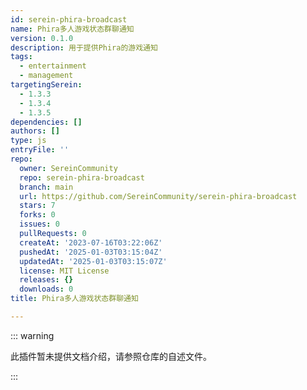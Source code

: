 ```yaml
---
id: serein-phira-broadcast
name: Phira多人游戏状态群聊通知
version: 0.1.0
description: 用于提供Phira的游戏通知
tags:
  - entertainment
  - management
targetingSerein:
  - 1.3.3
  - 1.3.4
  - 1.3.5
dependencies: []
authors: []
type: js
entryFile: ''
repo:
  owner: SereinCommunity
  repo: serein-phira-broadcast
  branch: main
  url: https://github.com/SereinCommunity/serein-phira-broadcast
  stars: 7
  forks: 0
  issues: 0
  pullRequests: 0
  createAt: '2023-07-16T03:22:06Z'
  pushedAt: '2025-01-03T03:15:04Z'
  updatedAt: '2025-01-03T03:15:07Z'
  license: MIT License
  releases: {}
  downloads: 0
title: Phira多人游戏状态群聊通知

---
```


::: warning

此插件暂未提供文档介绍，请参照仓库的自述文件。

:::

